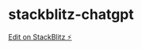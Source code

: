 # stackblitz-chatgpt

[Edit on StackBlitz ⚡️](https://stackblitz.com/edit/stackblitz-starters-hsvr6s)